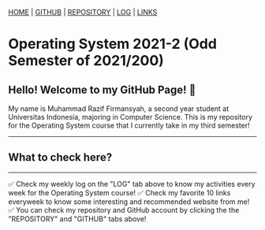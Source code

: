 [HOME](.) | [GITHUB](https://github.com/muhammadrazif) | [REPOSITORY](https://github.com/muhammadrazif/os212) | [LOG](TXT/mylog.txt) | [LINKS](TXT/mylinks.txt)

# Operating System 2021-2 (Odd Semester of 2021/200)
## Hello! Welcome to my GitHub Page! 👋

My name is Muhammad Razif Firmansyah, a second year student at Universitas Indonesia, majoring in Computer Science. This is my repository for the Operating System course that I currently take in my third semester! 

---
## What to check here?
---
✅ Check my weekly log on the "LOG" tab above to know my activities every week for the Operating System course!
✅ Check my favorite 10 links everyweek to know some interesting and recommended website from me!
✅ You can check my repository and GitHub account by clicking the the "REPOSITORY" and "GITHUB" tabs above!

